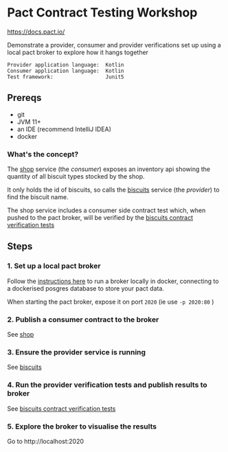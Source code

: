 # Pact Contract Testing Workshop

https://docs.pact.io/

Demonstrate a provider, consumer and provider verifications set up using a local pact broker to explore how it hangs together

    Provider application language:  Kotlin
    Consumer application language:  Kotlin
    Test framework:                 Junit5

## Prereqs
* git
* JVM 11+
* an IDE (recommend IntelliJ IDEA)
* docker

### What's the concept?
The [shop](https://github.com/csbiggar/shop) service (the _consumer_) exposes an inventory api showing the quantity of all biscuit types stocked by the shop. 

It only holds the id of biscuits, so calls the [biscuits](https://github.com/csbiggar/biscuits) service (the _provider_) to find the biscuit name.

The shop service includes a consumer side contract test which, when pushed to the pact broker, will be verified by the [biscuits contract verification tests](https://github.com/csbiggar/biscuits-contract-verifications)

## Steps

### 1. Set up a local pact broker

Follow the [instructions here](https://github.com/DiUS/pact_broker-docker/blob/master/POSTGRESQL.md) to run a broker locally in docker, connecting to a dockerised posgres database to store your pact data. 

When starting the pact broker, expose it on port `2020` (ie use `-p 2020:80` )

### 2. Publish a consumer contract to the broker

See [shop](https://github.com/csbiggar/shop)

### 3. Ensure the provider service is running

See [biscuits](https://github.com/csbiggar/biscuits) 

### 4. Run the provider verification tests and publish results to broker

See [biscuits contract verification tests](https://github.com/csbiggar/biscuits-contract-verifications)

### 5. Explore the broker to visualise the results

Go to http://localhost:2020





